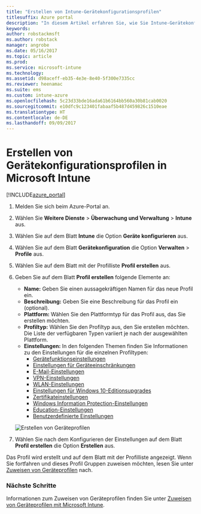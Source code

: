```yaml
---
title: "Erstellen von Intune-Gerätekonfigurationsprofilen"
titlesuffix: Azure portal
description: "In diesem Artikel erfahren Sie, wie Sie Intune-Gerätekonfigurationsprofile erstellen."
keywords: 
author: robstackmsft
ms.author: robstack
manager: angrobe
ms.date: 05/16/2017
ms.topic: article
ms.prod: 
ms.service: microsoft-intune
ms.technology: 
ms.assetid: d98aceff-eb35-4e3e-8e40-5f300e7335cc
ms.reviewer: heenamac
ms.suite: ems
ms.custom: intune-azure
ms.openlocfilehash: 5c23d33bde16ada61b6164bb560a30b81cab0020
ms.sourcegitcommit: e10dfc9c123401fabaaf5b487d459826c1510eae
ms.translationtype: HT
ms.contentlocale: de-DE
ms.lasthandoff: 09/09/2017
---
```

# <a name="how-to-create-device-configuration-profiles-in-microsoft-intune"></a>Erstellen von Gerätekonfigurationsprofilen in Microsoft Intune

[!INCLUDE[azure_portal](./includes/azure_portal.md)]


1. Melden Sie sich beim Azure-Portal an.
2. Wählen Sie **Weitere Dienste** > **Überwachung und Verwaltung** > **Intune** aus.
3. Wählen Sie auf dem Blatt **Intune** die Option **Geräte konfigurieren** aus.
2. Wählen Sie auf dem Blatt **Gerätekonfiguration** die Option **Verwalten** > **Profile** aus.
2. Wählen Sie auf dem Blatt mit der Profilliste **Profil erstellen** aus.
3. Geben Sie auf dem Blatt **Profil erstellen** folgende Elemente an:
    - **Name:** Geben Sie einen aussagekräftigen Namen für das neue Profil ein.
    - **Beschreibung:** Geben Sie eine Beschreibung für das Profil ein (optional).
    - **Plattform:** Wählen Sie den Plattformtyp für das Profil aus, das Sie erstellen möchten.
    - **Profiltyp:** Wählen Sie den Profiltyp aus, den Sie erstellen möchten. Die Liste der verfügbaren Typen variiert je nach der ausgewählten Plattform.
    - **Einstellungen:** In den folgenden Themen finden Sie Informationen zu den Einstellungen für die einzelnen Profiltypen:
        -  [Gerätefunktionseinstellungen](device-features-configure.md)
        -  [Einstellungen für Geräteeinschränkungen](device-restrictions-configure.md)
        -  [E-Mail-Einstellungen](email-settings-configure.md)
        -  [VPN-Einstellungen](vpn-settings-configure.md)
        -  [WLAN-Einstellungen](wi-fi-settings-configure.md)
        -  [Einstellungen für Windows 10-Editionsupgrades](edition-upgrade-configure-windows-10.md)
        -  [Zertifikateinstellungen](certificates-configure.md)
        -  [Windows Information Protection-Einstellungen](windows-information-protection-configure.md)
        -  [Education-Einstellungen](education-settings-configure.md)
        -  [Benutzerdefinierte Einstellungen](custom-settings-configure.md)

    ![Erstellen von Geräteprofilen](./media/create-device-profile.png)
4. Wählen Sie nach dem Konfigurieren der Einstellungen auf dem Blatt **Profil erstellen** die Option **Erstellen** aus.

Das Profil wird erstellt und auf dem Blatt mit der Profilliste angezeigt.
Wenn Sie fortfahren und dieses Profil Gruppen zuweisen möchten, lesen Sie unter [Zuweisen von Geräteprofilen](device-profile-assign.md) nach.


### <a name="next-steps"></a>Nächste Schritte
Informationen zum Zuweisen von Geräteprofilen finden Sie unter [Zuweisen von Geräteprofilen mit Microsoft Intune](device-profile-assign.md).
